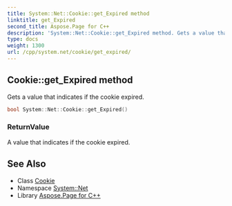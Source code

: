 ```yaml
---
title: System::Net::Cookie::get_Expired method
linktitle: get_Expired
second_title: Aspose.Page for C++
description: 'System::Net::Cookie::get_Expired method. Gets a value that indicates if the cookie expired in C++.'
type: docs
weight: 1300
url: /cpp/system.net/cookie/get_expired/
---
```

## Cookie::get_Expired method


Gets a value that indicates if the cookie expired.

```cpp
bool System::Net::Cookie::get_Expired()
```


### ReturnValue

A value that indicates if the cookie expired.

## See Also

* Class [Cookie](../)
* Namespace [System::Net](../../)
* Library [Aspose.Page for C++](../../../)
